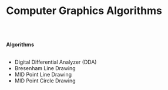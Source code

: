 # Computer Graphics Algorithms

<br><br>

**Algorithms**
<br><br>
- Digital Differential Analyzer (DDA)
- Bresenham Line Drawing
- MID Point Line Drawing 
- MID Point Circle Drawing